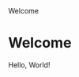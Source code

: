 <!DOCTYPE html>
<html lang = en-us>
<head>
	Welcome
</head>
<body>
<h1> Welcome </h1>
<p> Hello, World! </p>
</body>
</html>

